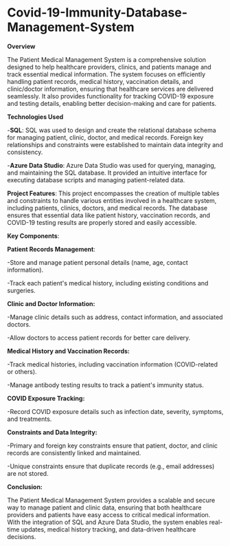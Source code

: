 # **Covid-19-Immunity-Database-Management-System**

**Overview**

The Patient Medical Management System is a comprehensive solution designed to help healthcare providers, clinics, and patients manage and track essential medical information. The system focuses on efficiently handling patient records, medical history, vaccination details, and clinic/doctor information, ensuring that healthcare services are delivered seamlessly. It also provides functionality for tracking COVID-19 exposure and testing details, enabling better decision-making and care for patients.

**Technologies Used**

-**SQL**: SQL was used to design and create the relational database schema for managing patient, clinic, doctor, and medical records. Foreign key relationships and constraints were established to maintain data integrity and consistency.

-**Azure Data Studio**: Azure Data Studio was used for querying, managing, and maintaining the SQL database. It provided an intuitive interface for executing database scripts and managing patient-related data.

**Project Features**:
This project encompasses the creation of multiple tables and constraints to handle various entities involved in a healthcare system, including patients, clinics, doctors, and medical records. The database ensures that essential data like patient history, vaccination records, and COVID-19 testing results are properly stored and easily accessible.

**Key Components**:

**Patient Records Management**:

-Store and manage patient personal details (name, age, contact information).

-Track each patient's medical history, including existing conditions and surgeries.

**Clinic and Doctor Information:**

-Manage clinic details such as address, contact information, and associated doctors.

-Allow doctors to access patient records for better care delivery.

**Medical History and Vaccination Records:**

-Track medical histories, including vaccination information (COVID-related or others).

-Manage antibody testing results to track a patient's immunity status.

**COVID Exposure Tracking:**

-Record COVID exposure details such as infection date, severity, symptoms, and treatments.

**Constraints and Data Integrity:**

-Primary and foreign key constraints ensure that patient, doctor, and clinic records are consistently linked and maintained.

-Unique constraints ensure that duplicate records (e.g., email addresses) are not stored.

**Conclusion:**

The Patient Medical Management System provides a scalable and secure way to manage patient and clinic data, ensuring that both healthcare providers and patients have easy access to critical medical information. With the integration of SQL and Azure Data Studio, the system enables real-time updates, medical history tracking, and data-driven healthcare decisions.


